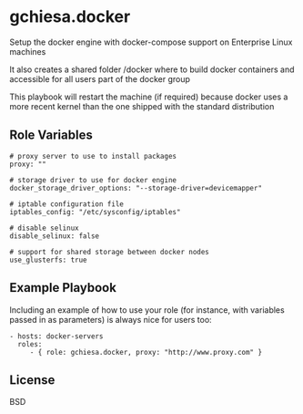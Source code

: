 gchiesa.docker
==============

Setup the docker engine with docker-compose support on Enterprise Linux machines

It also creates a shared folder /docker where to build docker containers and accessible for all users part of the docker group

This playbook will restart the machine (if required) because docker uses a more recent kernel than the one shipped with the standard distribution

Role Variables
--------------
```
# proxy server to use to install packages
proxy: ""

# storage driver to use for docker engine
docker_storage_driver_options: "--storage-driver=devicemapper"

# iptable configuration file
iptables_config: "/etc/sysconfig/iptables"

# disable selinux
disable_selinux: false

# support for shared storage between docker nodes
use_glusterfs: true
```

Example Playbook
----------------

Including an example of how to use your role (for instance, with variables passed in as parameters) is always nice for users too:

    - hosts: docker-servers
      roles:
         - { role: gchiesa.docker, proxy: "http://www.proxy.com" }

License
-------

BSD
